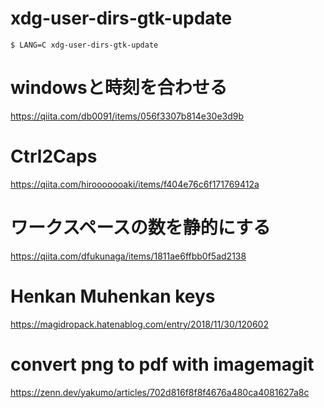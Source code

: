 # xdg-user-dirs-gtk-update
```
$ LANG=C xdg-user-dirs-gtk-update
```

# windowsと時刻を合わせる
https://qiita.com/db0091/items/056f3307b814e30e3d9b

# Ctrl2Caps
https://qiita.com/hirooooooaki/items/f404e76c6f171769412a

# ワークスペースの数を静的にする
https://qiita.com/dfukunaga/items/1811ae6ffbb0f5ad2138

# Henkan Muhenkan keys
https://magidropack.hatenablog.com/entry/2018/11/30/120602

# convert png to pdf with imagemagit
https://zenn.dev/yakumo/articles/702d816f8f8f4676a480ca4081627a8c
